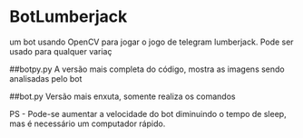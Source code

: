 # BotLumberjack

um bot usando OpenCV para jogar o jogo de telegram lumberjack. Pode ser usado para qualquer variaç

##botpy.py 
A versão mais completa do código, mostra as imagens sendo analisadas pelo bot

##bot.py
Versão mais enxuta, somente realiza os comandos

PS - Pode-se aumentar a velocidade do bot diminuindo o tempo de sleep, mas é necessário um computador rápido.
